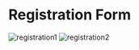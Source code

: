 # Registration Form
![registration1](https://github.com/Apache-ghost/Registration_Form/assets/125418589/0933926a-c0f6-4e1c-b9c0-b9b5813e9f6d)
![registration2](https://github.com/Apache-ghost/Registration_Form/assets/125418589/3043ac68-2703-4263-ad19-ccaf839c21b1)
